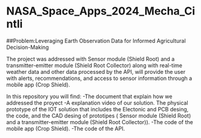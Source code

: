 # NASA_Space_Apps_2024_Mecha_Cintli
##Problem:Leveraging Earth Observation Data for Informed Agricultural Decision-Making

The project was addressed with Sensor module (Shield Root) and a transmitter-emitter module (Shield Root Collector) along with real-time weather data and other data processed by the API, will provide the user with alerts, recommendations, and access to sensor information through a mobile app (Crop Shield).

In this repository you will find:
-The document that explain how we addressed the proyect
-A explanation video of our solution.
The physical prototype of the IOT solution that includes the Electonic and PCB desing, the code, and the CAD desing of prototipes ( Sensor module (Shield Root) and a transmitter-emitter module (Shield Root Collector)). 
-The code of the mobile app (Crop Shield).
-The code of the API. 




